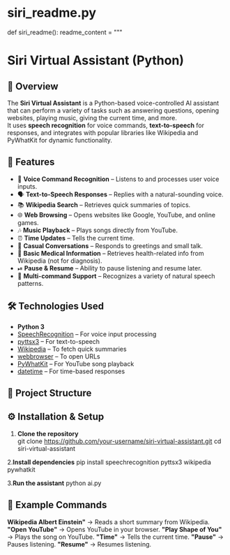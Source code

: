 # siri_readme.py
def siri_readme():
    readme_content = """
# Siri Virtual Assistant (Python)

## 📌 Overview
The **Siri Virtual Assistant** is a Python-based voice-controlled AI assistant that can perform a variety of tasks such as answering questions, opening websites, playing music, giving the current time, and more.  
It uses **speech recognition** for voice commands, **text-to-speech** for responses, and integrates with popular libraries like Wikipedia and PyWhatKit for dynamic functionality.


## 🚀 Features
- 🎤 **Voice Command Recognition** – Listens to and processes user voice inputs.
- 🗣 **Text-to-Speech Responses** – Replies with a natural-sounding voice.
- 📚 **Wikipedia Search** – Retrieves quick summaries of topics.
- 🌐 **Web Browsing** – Opens websites like Google, YouTube, and online games.
- 🎶 **Music Playback** – Plays songs directly from YouTube.
- ⏰ **Time Updates** – Tells the current time.
- 💬 **Casual Conversations** – Responds to greetings and small talk.
- 🏥 **Basic Medical Information** – Retrieves health-related info from Wikipedia (not for diagnosis).
- ⏯ **Pause & Resume** – Ability to pause listening and resume later.
- 🔄 **Multi-command Support** – Recognizes a variety of natural speech patterns.


## 🛠 Technologies Used
- **Python 3**
- [SpeechRecognition](https://pypi.org/project/SpeechRecognition/) – For voice input processing
- [pyttsx3](https://pypi.org/project/pyttsx3/) – For text-to-speech
- [Wikipedia](https://pypi.org/project/wikipedia/) – To fetch quick summaries
- [webbrowser](https://docs.python.org/3/library/webbrowser.html) – To open URLs
- [PyWhatKit](https://pypi.org/project/pywhatkit/) – For YouTube song playback
- [datetime](https://docs.python.org/3/library/datetime.html) – For time-based responses

## 📂 Project Structure

## ⚙️ Installation & Setup
1. **Clone the repository**  
   git clone https://github.com/your-username/siri-virtual-assistant.git
   cd siri-virtual-assistant

2.**Install dependencies**
pip install speechrecognition pyttsx3 wikipedia pywhatkit

3.**Run the assistant**
python ai.py

## 🎯 Example Commands
**Wikipedia Albert Einstein"** → Reads a short summary from Wikipedia.
**"Open YouTube"** → Opens YouTube in your browser.
**"Play Shape of You"** → Plays the song on YouTube.
**"Time"** → Tells the current time.
**"Pause"** → Pauses listening.
**"Resume"** → Resumes listening.
